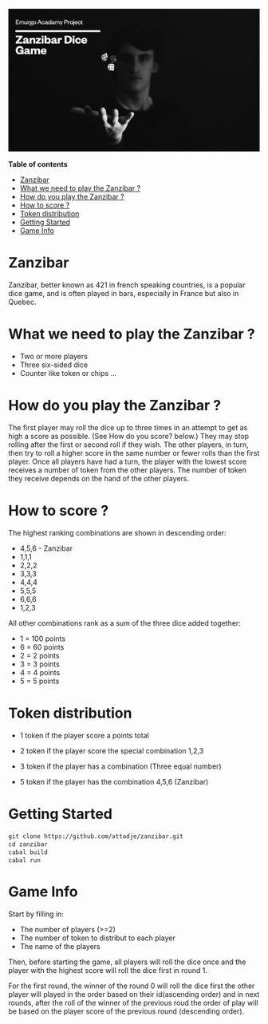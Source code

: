![magnific-logo](./src/img/zanzibar.png)

**Table of contents**

- [Zanzibar](#Zanzibar)
- [What we need to play the Zanzibar ?](#What-we-need-to-play-the-Zanzibar-?)
- [How do you play the Zanzibar ?](#How-do-you-play-the-Zanzibar-?)
- [How to score ?](#How-to-score-?)
- [Token distribution](#Token-distribution)
- [Getting Started](#Getting-Started)
- [Game Info](#Game-Info)

# Zanzibar

Zanzibar, better known as 421 in french speaking countries, is a popular dice game, and is often played in bars, especially in France but also in Quebec.

# What we need to play the Zanzibar ?

- Two or more players
- Three six-sided dice
- Counter like token or chips …

# How do you play the Zanzibar ?

The first player may roll the dice up to three times in an attempt to get as high a score as possible. (See How do you score? below.) They may stop rolling after the first or second roll if they wish.
The other players, in turn, then try to roll a higher score in the same number or fewer rolls than the first player.
Once all players have had a turn, the player with the lowest score receives a number of token from the other players. The number of token they receive depends on the hand of the other players.

# How to score ?

The highest ranking combinations are shown in descending order:

- 4,5,6 - Zanzibar
- 1,1,1
- 2,2,2
- 3,3,3
- 4,4,4
- 5,5,5
- 6,6,6
- 1,2,3

All other combinations rank as a sum of the three dice added together:

- 1 = 100 points
- 6 = 60 points
- 2 = 2 points
- 3 = 3 points
- 4 = 4 points
- 5 = 5 points

# Token distribution

- 1 token if the player score a points total

- 2 token if the player score the special combination 1,2,3

- 3 token if the player has a combination (Three equal number)

- 5 token if the player has the combination 4,5,6 (Zanzibar)

# Getting Started

```consol
git clone https://github.com/attadje/zanzibar.git
cd zanzibar
cabal build
cabal run
```

# Game Info

Start by filling in:

- The number of players (>=2)
- The number of token to distribut to each player
- The name of the players

Then, before starting the game, all players will roll the dice once and the player with the highest score will roll the dice first in round 1.

For the first round, the winner of the round 0 will roll the dice first the other player will played in the order based on their id(ascending order) and in next rounds, after the roll of the winner of the previous roud the order of play will be based on the player score of the previous round (descending order). 
